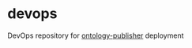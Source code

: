 # devops
DevOps repository for [ontology-publisher](https://github.com/edmcouncil/ontology-publisher) deployment 
